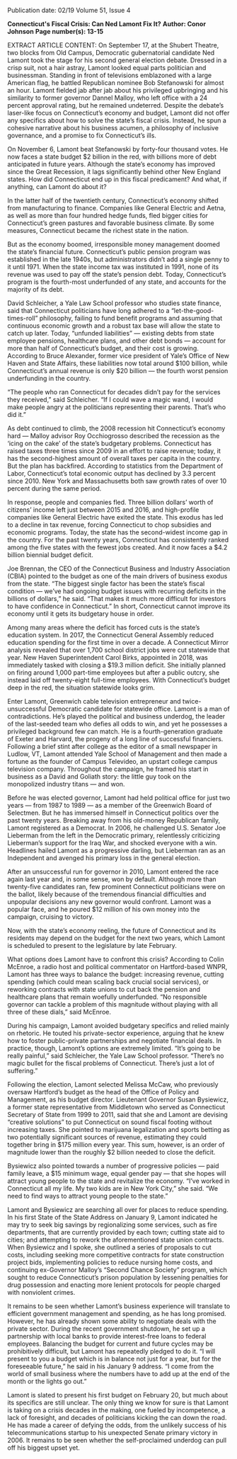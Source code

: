 Publication date: 02/19
Volume 51, Issue 4

**Connecticut's Fiscal Crisis: Can Ned Lamont Fix It?**
**Author: Conor Johnson**
**Page number(s): 13-15**

EXTRACT ARTICLE CONTENT:
On September 17, at the Shubert Theatre, two blocks from Old Campus, Democratic gubernatorial candidate Ned Lamont took the stage for his second general election debate. Dressed in a crisp suit, not a hair astray, Lamont looked equal parts politician and businessman. Standing in front of televisions emblazoned with a large American flag, he battled Republican nominee Bob Stefanowski for almost an hour. Lamont fielded jab after jab about his privileged upbringing and his similarity to former governor Dannel Malloy, who left office with a 24 percent approval rating, but he remained undeterred. Despite the debate’s laser-like focus on Connecticut’s economy and budget, Lamont did not offer any specifics about how to solve the state’s fiscal crisis. Instead, he spun a cohesive narrative about his business acumen, a philosophy of inclusive governance, and a promise to fix Connecticut’s ills. 

On November 6, Lamont beat Stefanowski by forty-four thousand votes. He now faces a state budget $2 billion in the red, with billions more of debt anticipated in future years. Although the state’s economy has improved since the Great Recession, it lags significantly behind other New England states. How did Connecticut end up in this fiscal predicament? And what, if anything, can Lamont do about it?

In the latter half of the twentieth century, Connecticut’s economy shifted from manufacturing to finance. Companies like General Electric and Aetna, as well as more than four hundred hedge funds, fled bigger cities for Connecticut’s green pastures and favorable business climate. By some measures, Connecticut became the richest state in the nation.

But as the economy boomed, irresponsible money management doomed the state’s financial future. Connecticut’s public pension program was established in the late 1940s, but administrators didn’t add a single penny to it until 1971. When the state income tax was instituted in 1991, none of its revenue was used to pay off the state’s pension debt. Today, Connecticut’s program is the fourth-most underfunded of any state, and accounts for the majority of its debt.

David Schleicher, a Yale Law School professor who studies state finance, said that Connecticut politicians have long adhered to a “let-the-good-times-roll” philosophy, failing to fund benefit programs and assuming that continuous economic growth and a robust tax base will allow the state to catch up later. Today, “unfunded liabilities” — existing debts from state employee pensions, healthcare plans, and other debt bonds — account for more than half of Connecticut’s budget, and their cost is growing. According to Bruce Alexander, former vice president of Yale’s Office of New Haven and State Affairs, these liabilities now total around $100 billion, while Connecticut’s annual revenue is only $20 billion — the fourth worst pension underfunding in the country.

“The people who ran Connecticut for decades didn’t pay for the services they received,” said Schleicher. “If I could wave a magic wand, I would make people angry at the politicians representing their parents. That’s who did it.”

As debt continued to climb, the 2008 recession hit Connecticut’s economy hard — Malloy advisor Roy Occhiogrosso described the recession as the ‘icing on the cake’ of the state’s budgetary problems. Connecticut has raised taxes three times since 2009 in an effort to raise revenue; today, it has the second-highest amount of overall taxes per capita in the country. But the plan has backfired. According to statistics from the Department of Labor, Connecticut’s total economic output has declined by 3.3 percent since 2010. New York and Massachusetts both saw growth rates of over 10 percent during the same period.

In response, people and companies fled. Three billion dollars’ worth of citizens’ income left just between 2015 and 2016, and high-profile companies like General Electric have exited the state. This exodus has led to a decline in tax revenue, forcing Connecticut to chop subsidies and economic programs. Today, the state has the second-widest income gap in the country. For the past twenty years, Connecticut has consistently ranked among the five states with the fewest jobs created. And it now faces a $4.2 billion biennial budget deficit.

Joe Brennan, the CEO of the Connecticut Business and Industry Association (CBIA) pointed to the budget as one of the main drivers of business exodus from the state. “The biggest single factor has been the state’s fiscal condition — we’ve had ongoing budget issues with recurring deficits in the billions of dollars,” he said. “That makes it much more difficult for investors to have confidence in Connecticut.” In short, Connecticut cannot improve its economy until it gets its budgetary house in order.


Among many areas where the deficit has forced cuts is the state’s education system. In 2017, the Connecticut General Assembly reduced education spending for the first time in over a decade. A Connecticut Mirror analysis revealed that over 1,700 school district jobs were cut statewide that year. New Haven Superintendent Carol Birks, appointed in 2018, was immediately tasked with closing a $19.3 million deficit. She initially planned on firing around 1,000 part-time employees but after a public outcry, she instead laid off twenty-eight full-time employees. With Connecticut’s budget deep in the red, the situation statewide looks grim.


Enter Lamont, Greenwich cable television entrepreneur and twice-unsuccessful Democratic candidate for statewide office. Lamont is a man of contradictions. He’s played the political and business underdog, the leader of the last-seeded team who defies all odds to win, and yet he possesses a privileged background few can match. He is a fourth-generation graduate of Exeter and Harvard, the progeny of a long line of successful financiers. Following a brief stint after college as the editor of a small newspaper in Ludlow, VT, Lamont attended Yale School of Management and then made a fortune as the founder of Campus Televideo, an upstart college campus television company. Throughout the campaign, he framed his start in business as a David and Goliath story: the little guy took on the monopolized industry titans — and won.

Before he was elected governor, Lamont had held political office for just two years — from 1987 to 1989 — as a member of the Greenwich Board of Selectmen. But he has immersed himself in Connecticut politics over the past twenty years. Breaking away from his old-money Republican family, Lamont registered as a Democrat. In 2006, he challenged U.S. Senator Joe Lieberman from the left in the Democratic primary, relentlessly criticizing Lieberman’s support for the Iraq War, and shocked everyone with a win. Headlines hailed Lamont as a progressive darling, but Lieberman ran as an Independent and avenged his primary loss in the general election. 

After an unsuccessful run for governor in 2010, Lamont entered the race again last year and, in some sense, won by default. Although more than twenty-five candidates ran, few prominent Connecticut politicians were on the ballot, likely because of the tremendous financial difficulties and unpopular decisions any new governor would confront. Lamont was a popular face, and he poured $12 million of his own money into the campaign, cruising to victory.

Now, with the state’s economy reeling, the future of Connecticut and its residents may depend on the budget for the next two years, which Lamont is scheduled to present to the legislature by late February. 

What options does Lamont have to confront this crisis? According to Colin McEnroe, a radio host and political commentator on Hartford-based WNPR, Lamont has three ways to balance the budget: increasing revenue, cutting spending (which could mean scaling back crucial social services), or reworking contracts with state unions to cut back the pension and healthcare plans that remain woefully underfunded. “No responsible governor can tackle a problem of this magnitude without playing with all three of these dials,” said McEnroe.

During his campaign, Lamont avoided budgetary specifics and relied mainly on rhetoric. He touted his private-sector experience, arguing that he knew how to foster public-private partnerships and negotiate financial deals. In practice, though, Lamont’s options are extremely limited. “It’s going to be really painful,” said Schleicher, the Yale Law School professor. “There’s no magic bullet for the fiscal problems of Connecticut. There’s just a lot of suffering.”

Following the election, Lamont selected Melissa McCaw, who previously oversaw Hartford’s budget as the head of the Office of Policy and Management, as his budget director. Lieutenant Governor Susan Bysiewicz, a former state representative from Middletown who served as Connecticut Secretary of State from 1999 to 2011, said that she and Lamont are devising “creative solutions” to put Connecticut on sound fiscal footing without increasing taxes. She pointed to marijuana legalization and sports betting as two potentially significant sources of revenue, estimating they could together bring in $175 million every year. This sum, however, is an order of magnitude lower than the roughly $2 billion needed to close the deficit.

Bysiewicz also pointed towards a number of progressive policies — paid family leave, a $15 minimum wage, equal gender pay — that she hopes will attract young people to the state and revitalize the economy. “I’ve worked in Connecticut all my life. My two kids are in New York City,” she said. “We need to find ways to attract young people to the state.”

Lamont and Bysiewicz are searching all over for places to reduce spending. In his first State of the State Address on January 9, Lamont indicated he may try to seek big savings by regionalizing some services, such as fire departments, that are currently provided by each town; cutting state aid to cities; and attempting to rework the aforementioned state union contracts. When Bysiewicz and I spoke, she outlined a series of proposals to cut costs, including seeking more competitive contracts for state construction project bids, implementing policies to reduce nursing home costs, and continuing ex-Governor Malloy’s “Second Chance Society” program, which sought to reduce Connecticut’s prison population by lessening penalties for drug possession and enacting more lenient protocols for people charged with nonviolent crimes.

It remains to be seen whether Lamont’s business experience will translate to efficient government management and spending, as he has long promised. However, he has already shown some ability to negotiate deals with the private sector. During the recent government shutdown, he set up a partnership with local banks to provide interest-free loans to federal employees. Balancing the budget for current and future cycles may be prohibitively difficult, but Lamont has repeatedly pledged to do it. “I will present to you a budget which is in balance not just for a year, but for the foreseeable future,” he said in his January 9 address. “I come from the world of small business where the numbers have to add up at the end of the month or the lights go out.”  

Lamont is slated to present his first budget on February 20, but much about its specifics are still unclear. The only thing we know for sure is that Lamont is taking on a crisis decades in the making, one fueled by incompetence, a lack of foresight, and decades of politicians kicking the can down the road. He has made a career of defying the odds, from the unlikely success of his telecommunications startup to his unexpected Senate primary victory in 2006. It remains to be seen whether the self-proclaimed underdog can pull off his biggest upset yet.